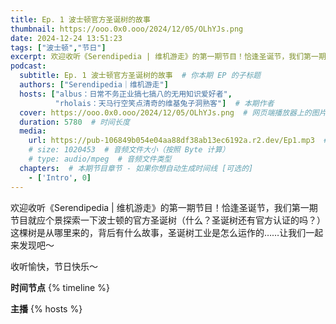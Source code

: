 ```yaml
---
title: Ep. 1 波士顿官方圣诞树的故事
thumbnail: https://ooo.0x0.ooo/2024/12/05/OLhYJs.png
date: 2024-12-24 13:51:23
tags: ["波士顿","节日"]
excerpt: 欢迎收听《Serendipedia | 维机游走》的第一期节目！恰逢圣诞节，我们第一期节目就应个景探索一下波士顿的官方圣诞树（什么？圣诞树还有官方认证的吗？）这棵树是从哪里来的，背后有什么故事，圣诞树工业是怎么运作的……让我们一起来发现吧～
podcast:
  subtitle: Ep. 1 波士顿官方圣诞树的故事  # 你本期 EP 的子标题
  authors: ["Serendipedia｜维机游走"]
  hosts: ["albus：日常不务正业搞七搞八的无用知识爱好者", 
          "rholais：天马行空笑点清奇的维基兔子洞熟客"]  # 本期作者
  cover: https://ooo.0x0.ooo/2024/12/05/OLhYJs.png  # 网页端播放器上的图片
  duration: 5780  # 时间长度
  media:
    url: https://pub-106849b054e04aa88df38ab13ec6192a.r2.dev/Ep1.mp3  # 音频文件
    # size: 1020453  # 音频文件大小（按照 Byte 计算）
    # type: audio/mpeg  # 音频文件类型
  chapters:  # 本期节目章节 - 如果你想自动生成时间线 [可选的]
    - ['Intro', 0]
---
```


欢迎收听《Serendipedia | 维机游走》的第一期节目！恰逢圣诞节，我们第一期节目就应个景探索一下波士顿的官方圣诞树（什么？圣诞树还有官方认证的吗？）这棵树是从哪里来的，背后有什么故事，圣诞树工业是怎么运作的……让我们一起来发现吧～

收听愉快，节日快乐～

**时间节点**
{% timeline %}

**主播**
{% hosts %}